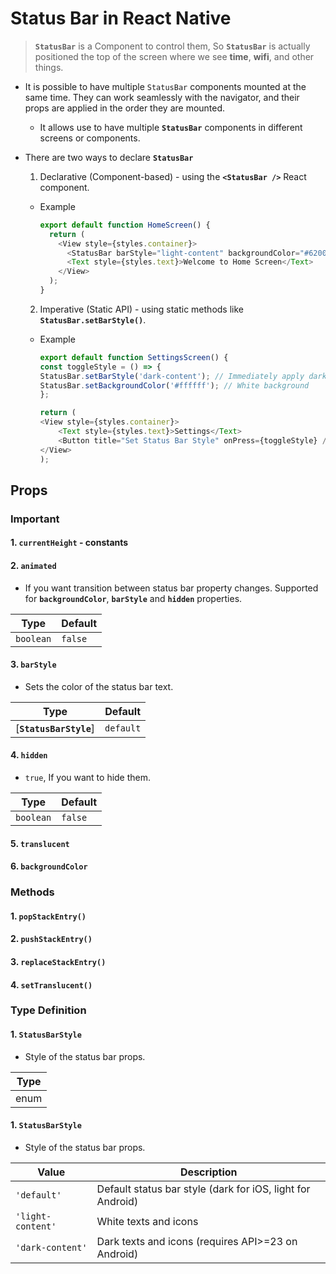 # Status Bar in React Native

> **`StatusBar`** is a Component to control them, So **`StatusBar`** is actually positioned the top of the screen where we see **time**, **wifi**, and other things.

- It is possible to have multiple `StatusBar` components mounted at the same time. They can work seamlessly with the navigator, and their props are applied in the order they are mounted.

  - It allows use to have multiple **`StatusBar`** components in different screens or components.

- There are two ways to declare **`StatusBar`**

  1. Declarative (Component-based) - using the **`<StatusBar />`** React component.

  - Example

    ```ts
    export default function HomeScreen() {
      return (
        <View style={styles.container}>
          <StatusBar barStyle="light-content" backgroundColor="#6200EE" />
          <Text style={styles.text}>Welcome to Home Screen</Text>
        </View>
      );
    }
    ```

  2. Imperative (Static API) - using static methods like **`StatusBar.setBarStyle()`**.

  - Example

    ```ts
    export default function SettingsScreen() {
    const toggleStyle = () => {
    StatusBar.setBarStyle('dark-content'); // Immediately apply dark status bar
    StatusBar.setBackgroundColor('#ffffff'); // White background
    };

    return (
    <View style={styles.container}>
        <Text style={styles.text}>Settings</Text>
        <Button title="Set Status Bar Style" onPress={toggleStyle} />
    </View>
    );
    ```

## Props

### Important

#### 1. `currentHeight` - constants

#### 2. `animated`

- If you want transition between status bar property changes. Supported for **`backgroundColor`**, **`barStyle`** and **`hidden`** properties.

| Type      | Default |
| --------- | ------- |
| `boolean` | `false` |

#### 3. `barStyle`

- Sets the color of the status bar text.

| Type                   | Default   |
| ---------------------- | --------- |
| [**`StatusBarStyle`**] | `default` |

#### 4. `hidden`

- `true`, If you want to hide them.

| Type      | Default |
| --------- | ------- |
| `boolean` | `false` |

#### 5. `translucent`

#### 6. `backgroundColor`

### Methods

#### 1. `popStackEntry()`

#### 2. `pushStackEntry()`

#### 3. `replaceStackEntry()`

#### 4. `setTranslucent()`

### Type Definition

#### 1. `StatusBarStyle`

- Style of the status bar props.

| Type |
| ---- |
| enum |

#### 1. `StatusBarStyle`

- Style of the status bar props.

| Value             | Description                                                |
| ----------------- | ---------------------------------------------------------- |
| `'default'`       | Default status bar style (dark for iOS, light for Android) |
| `'light-content'` | White texts and icons                                      |
| `'dark-content'`  | Dark texts and icons (requires API>=23 on Android)         |
